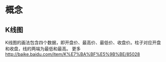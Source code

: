 # 概念
## K线图
K线图的画法包含四个数据，即开盘价、最高价、最低价、收盘价。柱子对应开盘和收盘，线的两端为最低和最高。 更多 http://baike.baidu.com/item/K%E7%BA%BF%E5%9B%BE/85028